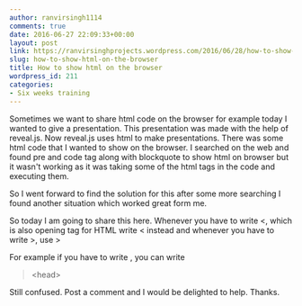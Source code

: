 ```yaml
---
author: ranvirsingh1114
comments: true
date: 2016-06-27 22:09:33+00:00
layout: post
link: https://ranvirsinghprojects.wordpress.com/2016/06/28/how-to-show-html-on-the-browser/
slug: how-to-show-html-on-the-browser
title: How to show html on the browser
wordpress_id: 211
categories:
- Six weeks training
---
```


Sometimes we want to share html code on the browser for example today I wanted to give a presentation. This presentation was made with the help of reveal.js. Now reveal.js uses html to make presentations. There was some html code that I wanted to show on the browser. I searched on the web and found pre and code tag along with blockquote to show html on browser but it wasn't working as it was taking some of the html tags in the code and executing them.

So I went forward to find the solution for this after some more searching I found another situation which worked great form me.

So today I am going to share this here. Whenever you have to write <, which is also opening tag for HTML write &lt; instead and whenever you have to write >, use &gt;

For example if you have to write <head>, you can write


<blockquote>&lt;head&gt;</blockquote>


Still confused. Post a comment and I would be delighted to help. Thanks.
